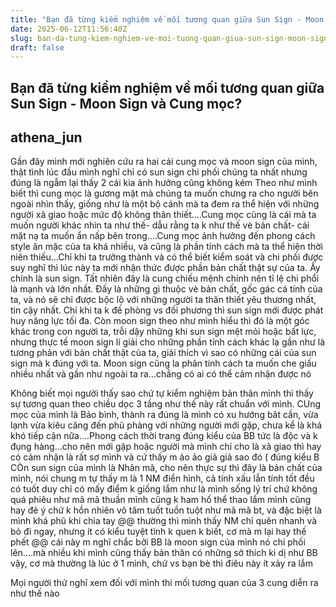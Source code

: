 ```yaml
---
title: "Bạn đã từng kiểm nghiệm về mối tương quan giữa Sun Sign - Moon Sign và Cung mọc?"
date: 2025-06-12T11:56:40Z
slug: ban-da-tung-kiem-nghiem-ve-moi-tuong-quan-giua-sun-sign-moon-sign-va-cung-moc
draft: false
---
```


## Bạn đã từng kiểm nghiệm về mối tương quan giữa Sun Sign - Moon Sign và Cung mọc?

## athena_jun

Gần đây mình mới nghiên cứu ra hai cái cung mọc và moon sign của mình, thật tình lúc đầu mình nghĩ chỉ có sun sign chi phối chúng ta nhất nhưng đúng là ngẫm lại thấy 2 cái kia ảnh hưởng cũng không kém
Theo như mình biết thì cung mọc là gương mặt mà chúng ta muốn chưng ra cho người bên ngoài nhìn thấy, giống như là một bộ cánh mà ta đem ra thể hiện với những người xã giao hoặc mức độ không thân thiết....Cung mọc cũng là cái mà ta muốn người khác nhìn ta như thế- dẫu rằng ta k như thế vè bản chất- cái mặt nạ ta muốn ẩn nấp bên trong....Cung mọc ảnh hưởng đến phong cách style ăn mặc của ta khá nhiều, và cũng là phần tính cách mà ta thể hiện thời niên thiếu...Chỉ khi ta trưởng thành và có thể biết kiểm soát và chi phối được suy nghĩ thì lúc này ta mới nhận thức được phần bản chất thật sự của ta. Ấy chính là sun sign. Tất nhiên đây là cung chiếu mệnh chính nên tỉ lệ chi phổi là mạnh và lớn nhất. Đấy là những gì thuộc vè bản chất, gốc gác cá tính của ta, và nó sẽ chỉ được bộc lộ với những người ta thân thiết yêu thương nhất, tin cậy nhất. Chỉ khi ta k đề phòng vs đối phương thì sun sign mới được phát huy năng lực tối đa. Còn moon sign theo như mình hiểu thì đó là một góc khác trong con người ta, trỗi dậy những khi sun sign mệt mỏi hoặc bất lực, nhưng thực tế moon sign lí giải cho những phần tính cách khác lạ gần như là tương phản với bản chất thật của ta, giải thích vì sao có những cái của sun sign mà k đúng với ta. Moon sign cũng la phân tính cách ta muốn che giấu nhiều nhất và gần như ngoài ta ra...chẳng có ai có thể cảm nhận được nó
 
Không biết mọi người thấy sao chứ tự kiểm nghiệm bản thân mình thì thấy sự tương quan theo chiều dọc 3 tầng như thế này rất chuẩn với mình. CUng mọc của mình là Bảo bình, thành ra đúng là mình có xu hướng bât cần, vừa lạnh vừa kiêu căng đến phũ phàng với những người mới gặp, chưa kể là khá khó tiếp cận nữa....Phong cách thời trang đúng kiểu của BB tức là độc và k đụng hàng...cho nên mới gặp hoặc người mà mình chỉ cho là xã giao thì hay có cảm nhận là rất sợ mình và cứ thấy m ảo ảo giả giả sao đó ( đúng kiểu B 
CÒn sun sign của mình là Nhân mã, cho nên thực sự thì đây là bản chất của mình, nói chung m tự thấy m là 1 NM điển hình, cả tính xấu lẫn tính tốt đều có tuốt duy chỉ có mấy điểm k giống lắm như là mình sống lý trí chứ không quá phiêu như mã mã thuần mình cũng k ham hố thể thao lắm mình cũng hay đẻ ý chứ k hồn nhiên vô tâm tuốt tuồn tuột như mã mã bt, và đặc biệt là mình khá phũ khi chia tay @@ thường thì mình thấy NM chỉ quên nhanh và bỏ đi ngay, nhưng ít có kiểu tuyệt tình k quen k biết, cơ mà m lại hay thế phết @@ cái này m nghĩ chắc bởi BB là moon sign của mình nó chi phối lên....mà nhiều khi mình cũng thấy bản thân có những sở thích kì dị như BB vậy, cơ mà thường là lúc ở 1 mình, chứ vs bạn bè thì điêu này ít xảy ra lắm
 
Mọi người thử nghĩ xem đối với mình thi mối tương quan của 3 cung diễn ra như thế nào